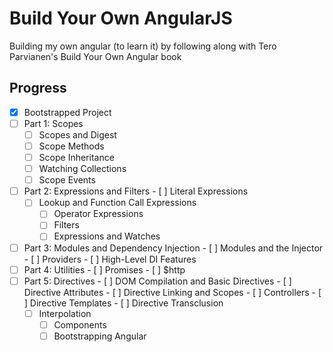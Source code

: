 # Build Your Own AngularJS

Building my own angular (to learn it) by following along with Tero Parvianen's Build Your Own Angular book

## Progress

 - [x] Bootstrapped Project
 - [ ] Part 1: Scopes
	- [ ] Scopes and Digest
	- [ ] Scope Methods
	- [ ] Scope Inheritance
	- [ ] Watching Collections
	- [ ] Scope Events
 - [ ] Part 2: Expressions and Filters
        - [ ] Literal Expressions
	- [ ] Lookup and Function Call Expressions
        - [ ] Operator Expressions
        - [ ] Filters
        - [ ] Expressions and Watches
 - [ ] Part 3: Modules and Dependency Injection
        - [ ] Modules and the Injector
        - [ ] Providers
        - [ ] High-Level DI Features
 - [ ] Part 4: Utilities
        - [ ] Promises
        - [ ] $http
 - [ ] Part 5: Directives
        - [ ] DOM Compilation and Basic Directives
        - [ ] Directive Attributes
        - [ ] Directive Linking and Scopes
        - [ ] Controllers
        - [ ] Directive Templates
        - [ ] Directive Transclusion
	- [ ] Interpolation
        - [ ] Components
        - [ ] Bootstrapping Angular
